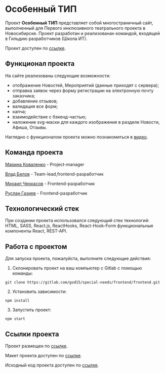 # Особенный ТИП
Проект **Особенный ТИП** представляет собой многостраничный сайт, выполненный для Первого инклюзивного театрального проекта в Новосибирске. Проект разработан и реализованан командой, входящей в Гильдию разработчиков (Школа ИТ).

Проект доступен по [ссылке]().

## Функционал проекта
На сайте реализованы следующие возможности:

- отображение Новостей, Мероприятий (данные приходят с сервера);
- отправка заявок через форму регистрации на электронную почту заказчика;
- добавление отзывов;
- валидация все форм;
- капча;
- взаимодействие с бэкенд-частью;
- наложение svg-маски для каждого изображения в разделе Новости, Афиша, Отзывы.

Наглядно c функционалом проекта можно познакомиться в [видео]().

## Команда проекта

[Марина Коваленко]() - Project-manager

[Влад Белов](https://github.com/Valzet) - Team-lead,frontend-разработчик

[Михаил Черкасов](https://github.com/MikeChe419) - Frontend-разработчик

[Руслан Газиев](https://github.com/gazievri) - Frontend-разработчик

## Технологический стек

При создании проекта использовался следующий стек технологий: HTML, SASS, React.js, ReactHooks, React-Hook-Form функциональные компоненты React, REST-API.

## Работа с проектом

Для запуска проекта, пожалуйста, выполните следующие действия:

1. Склонировать проект на ваш компьютер с Gitlab с помощью команды:

```
git clone https://gitlab.com/god15/special-needs/frontend/frontend.git
```

2. Установить зависимости:

```
npm install
```

3. Запустить проект:

```
npm start
```

## Ссылки проекта

Проект размещен по [ссылке]().

Макет проекта доступен по [ссылке](https://www.figma.com/file/ewn4SbLXupQR0m2lxqHRlV/%D0%9E%D1%81%D0%BE%D0%B1%D0%B5%D0%BD%D0%BD%D1%8B%D0%B9-%D0%A2%D0%B8%D0%BF).

Исходный код проекта доступен по [ссылке](https://gitlab.com/god15/special-needs/frontend/frontend.git).
